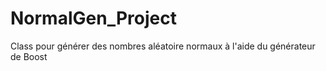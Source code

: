 NormalGen_Project
=================

Class pour générer des nombres aléatoire normaux à l'aide du générateur de Boost
